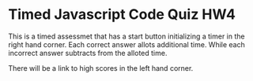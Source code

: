 # Timed Javascript Code Quiz HW4
This is a timed assessmet that has a start button initializing a timer in the right hand corner. Each correct answer allots additional time. While each incorrect answer subtracts from the alloted time. 

There will be a link to high scores in the left hand corner. 